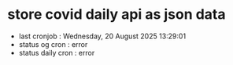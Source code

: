 # store covid daily api as json data

- last cronjob : Wednesday, 20 August 2025 13:29:01
- status og cron : error
- status daily cron : error
      
      